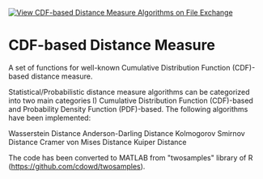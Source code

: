 [![View CDF-based Distance Measure Algorithms  on File Exchange](https://www.mathworks.com/matlabcentral/images/matlab-file-exchange.svg)](https://uk.mathworks.com/matlabcentral/fileexchange/75282-cdf-based-distance-measure-algorithms)

# CDF-based Distance Measure
A set of functions for well-known Cumulative Distribution Function (CDF)-based distance measure.

Statistical/Probabilistic distance measure algorithms can be categorized into two main categories I) Cumulative Distribution Function (CDF)-based and Probability Density Function (PDF)-based. The following algorithms have been implemented:

Wasserstein Distance
Anderson-Darling Distance
Kolmogorov Smirnov Distance
Cramer von Mises Distance
Kuiper Distance

The code has been converted to MATLAB from "twosamples" library of R (https://github.com/cdowd/twosamples).
